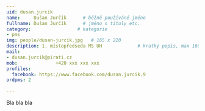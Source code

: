 ```yaml
---
uid: dusan.jurcik
name:     Dušan Jurčík  	# běžně používáné jméno
fullname: Dušan Jurčík  	# jméno s tituly etc.
category:                 # kategorie
- pms
img: people/dusan-jurcik.jpg   # 165 x 220
description: 1. místopředseda MS UH          	# kratký popis, max 160 znaků
mail:
- dusan.jurcik@pirati.cz
mob:			  +420 xxx xxx xxx
profiles:
  facebook: https://www.facebook.com/dusan.jurcik.9
ordpms: 2

---
```


Bla bla bla

